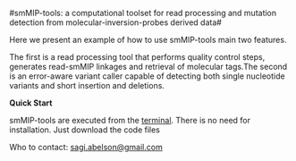 #smMIP-tools: a computational toolset for read processing and mutation detection from molecular-inversion-probes derived data#

Here we present an example of how to use smMIP-tools main two features.

The first is a read processing tool that performs quality control steps, generates read-smMIP linkages and retrieval of molecular tags.The second is an error-aware variant caller capable of detecting both single nucleotide variants and short insertion and deletions.

**Quick Start**

smMIP-tools are executed from the [terminal](http://www.test/). There is no need for installation. Just download the code files

Who to contact: sagi.abelson@gmail.com
